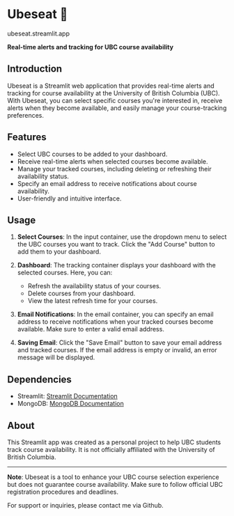 # Ubeseat 💺

ubeseat.streamlit.app

**Real-time alerts and tracking for UBC course availability**

## Introduction

Ubeseat is a Streamlit web application that provides real-time alerts and tracking for course availability at the University of British Columbia (UBC). With Ubeseat, you can select specific courses you're interested in, receive alerts when they become available, and easily manage your course-tracking preferences.

## Features

- Select UBC courses to be added to your dashboard.
- Receive real-time alerts when selected courses become available.
- Manage your tracked courses, including deleting or refreshing their availability status.
- Specify an email address to receive notifications about course availability.
- User-friendly and intuitive interface.

## Usage

1. **Select Courses**: In the input container, use the dropdown menu to select the UBC courses you want to track. Click the "Add Course" button to add them to your dashboard.

2. **Dashboard**: The tracking container displays your dashboard with the selected courses. Here, you can:
   - Refresh the availability status of your courses.
   - Delete courses from your dashboard.
   - View the latest refresh time for your courses.

3. **Email Notifications**: In the email container, you can specify an email address to receive notifications when your tracked courses become available. Make sure to enter a valid email address.

4. **Saving Email**: Click the "Save Email" button to save your email address and tracked courses. If the email address is empty or invalid, an error message will be displayed.

## Dependencies

- Streamlit: [Streamlit Documentation](https://docs.streamlit.io/)
- MongoDB: [MongoDB Documentation](https://docs.mongodb.com/)

## About

This Streamlit app was created as a personal project to help UBC students track course availability. It is not officially affiliated with the University of British Columbia.


---

**Note**: Ubeseat is a tool to enhance your UBC course selection experience but does not guarantee course availability. Make sure to follow official UBC registration procedures and deadlines.

For support or inquiries, please contact me via Github.
